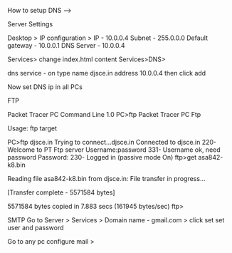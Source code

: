 How to setup DNS -->

Server Settings

Desktop > IP configuration > 
IP - 10.0.0.4
Subnet - 255.0.0.0
Default gateway - 10.0.0.1
DNS Server - 10.0.0.4

Services> change index.html content
Services>DNS>

dns service - on
type
name djsce.in 
address 10.0.0.4 
then click add 

Now set DNS ip in all PCs

FTP


Packet Tracer PC Command Line 1.0
PC>ftp
Packet Tracer PC Ftp

Usage: ftp target

PC>ftp djsce.in
Trying to connect...djsce.in
Connected to djsce.in
220- Welcome to PT Ftp server
Username:password
331- Username ok, need password
Password:
230- Logged in
(passive mode On)
ftp>get asa842-k8.bin

Reading file asa842-k8.bin from djsce.in: 
File transfer in progress...

[Transfer complete - 5571584 bytes]

5571584 bytes copied in 7.883 secs (161945 bytes/sec)
ftp>


SMTP
Go to Server > Services > 
Domain name - gmail.com > click set
set user and password

Go to any pc
configure mail >
